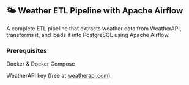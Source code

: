 ## 🌤️ Weather ETL Pipeline with Apache Airflow

A complete ETL pipeline that extracts weather data from WeatherAPI, transforms it, and loads it into PostgreSQL using Apache Airflow.

### Prerequisites

Docker & Docker Compose

WeatherAPI key (free at [weatherapi.com](https://www.weatherapi.com/))
